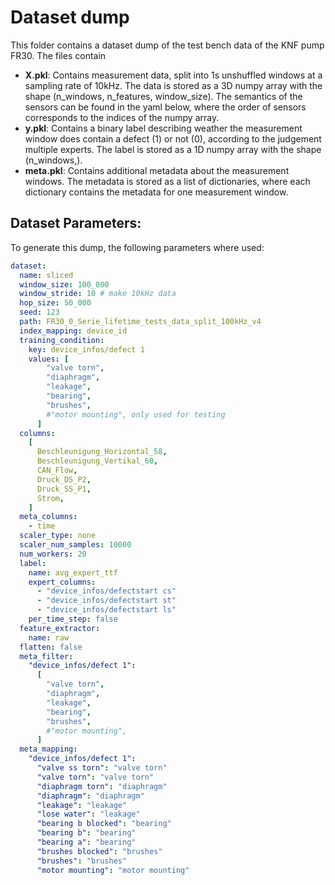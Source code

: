 # Dataset dump

This folder contains a dataset dump of the test bench data of the KNF pump FR30. The files contain

 - **X.pkl**: Contains measurement data, split into 1s unshuffled windows at a sampling rate of 10kHz. The data is stored as a 3D numpy array with the shape (n_windows, n_features, window_size). The semantics of the sensors can be found in the yaml below, where the order of sensors corresponds to the indices of the numpy array.
 - **y.pkl**: Contains a binary label describing weather the measurement window does contain a defect (1) or not (0), according to the judgement multiple experts. The label is stored as a 1D numpy array with the shape (n_windows,).
 - **meta.pkl**: Contains additional metadata about the measurement windows. The metadata is stored as a list of dictionaries, where each dictionary contains the metadata for one measurement window.


## Dataset Parameters:

To generate this dump, the following parameters where used:

```yaml
dataset:
  name: sliced
  window_size: 100_000
  window_stride: 10 # make 10kHz data
  hop_size: 50_000
  seed: 123
  path: FR30_0_Serie_lifetime_tests_data_split_100kHz_v4
  index_mapping: device_id
  training_condition:
    key: device_infos/defect 1
    values: [
        "valve torn",
        "diaphragm",
        "leakage",
        "bearing",
        "brushes",
        #"motor mounting", only used for testing
      ]
  columns:
    [
      Beschleunigung_Horizontal_58,
      Beschleunigung_Vertikal_60,
      CAN_Flow,
      Druck_DS_P2,
      Druck_SS_P1,
      Strom,
    ]
  meta_columns:
    - time
  scaler_type: none
  scaler_num_samples: 10000
  num_workers: 20
  label:
    name: avg_expert_ttf
    expert_columns:
      - "device_infos/defectstart cs"
      - "device_infos/defectstart st"
      - "device_infos/defectstart ls"
    per_time_step: false
  feature_extractor:
    name: raw
  flatten: false
  meta_filter:
    "device_infos/defect 1":
      [
        "valve torn",
        "diaphragm",
        "leakage",
        "bearing",
        "brushes",
        #"motor mounting",
      ]
  meta_mapping:
    "device_infos/defect 1":
      "valve ss torn": "valve torn"
      "valve torn": "valve torn"
      "diaphragm torn": "diaphragm"
      "diaphragm": "diaphragm"
      "leakage": "leakage"
      "lose water": "leakage"
      "bearing b blocked": "bearing"
      "bearing b": "bearing"
      "bearing a": "bearing"
      "brushes blocked": "brushes"
      "brushes": "brushes"
      "motor mounting": "motor mounting"
```